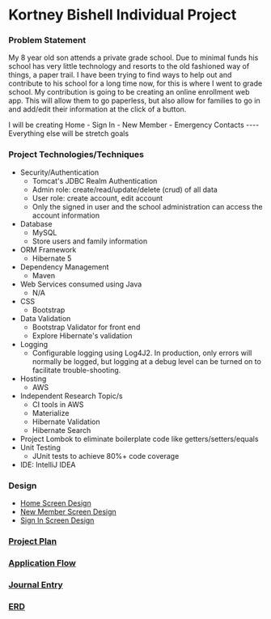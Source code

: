 # Kortney Bishell Individual Project

### Problem Statement

My 8 year old son attends a private grade school. Due to minimal funds his school has very little technology and resorts
to the old fashioned way of things, a paper trail. I have been trying to find ways to help out and contribute to his
school for a long time now, for this is where I went to grade school. My contribution is going to be creating an online
enrollment web app. This will allow them to go paperless, but also allow for families to go in and add/edit their
information at the click of a button.

I will be creating Home - Sign In - New Member - Emergency Contacts ---- Everything else will be stretch goals


### Project Technologies/Techniques 

* Security/Authentication
  * Tomcat's JDBC Realm Authentication
  * Admin role: create/read/update/delete (crud) of all data
  * User role: create account, edit account
  * Only the signed in user and the school administration can access the account information
* Database
  * MySQL
  * Store users and family information
* ORM Framework
  * Hibernate 5
* Dependency Management
  * Maven
* Web Services consumed using Java
  * N/A
* CSS 
  * Bootstrap
* Data Validation
  * Bootstrap Validator for front end
  * Explore Hibernate's validation
* Logging
  * Configurable logging using Log4J2. In production, only errors will normally be logged, but logging at a debug level 
    can be turned on to facilitate trouble-shooting. 
* Hosting
  * AWS
* Independent Research Topic/s
  * CI tools in AWS
  * Materialize
  * Hibernate Validation
  * Hibernate Search
* Project Lombok to eliminate boilerplate code like getters/setters/equals
* Unit Testing
  * JUnit tests to achieve 80%+ code coverage 
* IDE: IntelliJ IDEA

### Design

* [Home Screen Design](DesignDocuments/home.pdf)
* [New Member Screen Design](DesignDocuments/NewMember.pdf)
* [Sign In Screen Design](DesignDocuments/signIn.pdf)


### [Project Plan](DesignDocuments/projectPlan.md)

### [Application Flow](DesignDocuments/applicationFlow.md)

### [Journal Entry](DesignDocuments/journalEntry.md)

### [ERD](DesignDocuments/ERDFinal.PNG)


